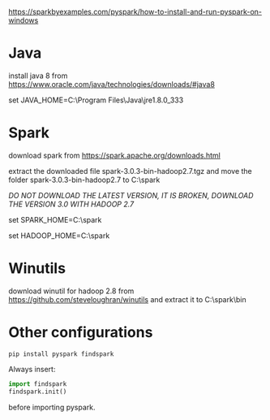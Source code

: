 https://sparkbyexamples.com/pyspark/how-to-install-and-run-pyspark-on-windows

# Java

install java 8 from https://www.oracle.com/java/technologies/downloads/#java8

set JAVA_HOME=C:\Program Files\Java\jre1.8.0_333

# Spark

download spark from https://spark.apache.org/downloads.html

extract the downloaded file spark-3.0.3-bin-hadoop2.7.tgz and move the folder spark-3.0.3-bin-hadoop2.7 to C:\spark

*DO NOT DOWNLOAD THE LATEST VERSION, IT IS BROKEN, DOWNLOAD THE VERSION 3.0 WITH HADOOP 2.7*

set SPARK_HOME=C:\spark

set HADOOP_HOME=C:\spark

# Winutils

download winutil for hadoop 2.8 from https://github.com/steveloughran/winutils and extract it to C:\spark\bin

# Other configurations

```
pip install pyspark findspark
```

Always insert:
```py
import findspark
findspark.init()
```
before importing pyspark.
